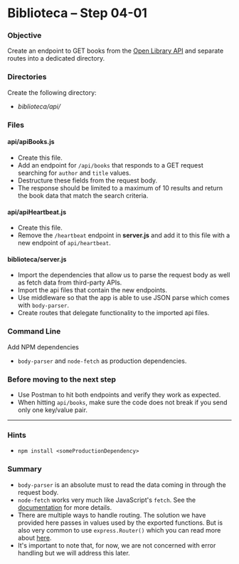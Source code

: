 # Biblioteca – Step 04-01

### Objective
Create an endpoint to GET books from the [Open Library API](https://openlibrary.org/dev) and separate routes into a dedicated directory.

### Directories
Create the following directory:
* _biblioteca/api/_

### Files
#### api/apiBooks.js
* Create this file.
* Add an endpoint for `/api/books` that responds to a GET request searching for `author` and `title` values.
* Destructure these fields from the request body.
* The response should be limited to a maximum of 10 results and return the book data that match the search criteria.

#### api/apiHeartbeat.js
* Create this file.
* Remove the `/heartbeat` endpoint in **server.js** and add it to this file with a new endpoint of `api/heartbeat`.

#### biblioteca/server.js
* Import the dependencies that allow us to parse the request body as well as fetch data from third-party APIs.
* Import the api files that contain the new endpoints.
* Use middleware so that the app is able to use JSON parse which comes with `body-parser`.
* Create routes that delegate functionality to the imported api files. 

### Command Line
Add NPM dependencies
* `body-parser` and `node-fetch` as production dependencies.

### Before moving to the next step
* Use Postman to hit both endpoints and verify they work as expected.
* When hitting `api/books`, make sure the code does not break if you send only one key/value pair.

___

### Hints
* `npm install <someProductionDependency>`

### Summary
* `body-parser` is an absolute must to read the data coming in through the request body.
* `node-fetch` works very much like JavaScript's `fetch`. See the [documentation](https://www.npmjs.com/package/node-fetch) for more details.
* There are multiple ways to handle routing. The solution we have provided here passes in values used by the exported functions. But is also very common to use `express.Router()` which you can read more about [here](https://expressjs.com/en/guide/routing.html).
* It's important to note that, for now, we are not concerned with error handling but we will address this later.